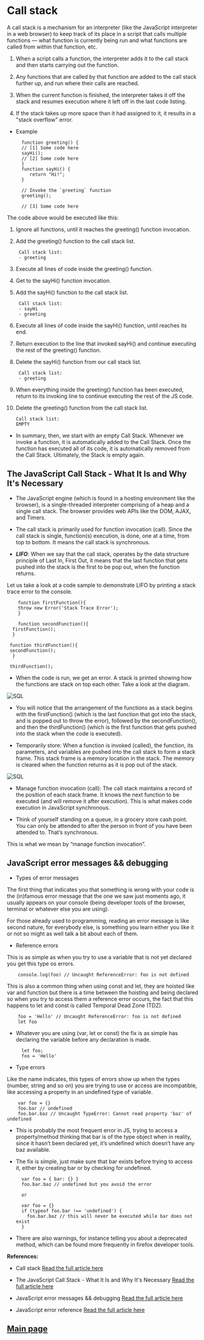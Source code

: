 # Call stack

A call stack is a mechanism for an interpreter (like the JavaScript interpreter in a web browser) to keep track of its place in a script that calls multiple functions — what function is currently being run and what functions are called from within that function, etc.

1. When a script calls a function, the interpreter adds it to the call stack and then starts carrying out the function.

2. Any functions that are called by that function are added to the call stack further up, and run where their calls are reached.

3. When the current function is finished, the interpreter takes it off the stack and resumes execution where it left off in the last code listing.

4. If the stack takes up more space than it had assigned to it, it results in a "stack overflow" error.

- Example

        function greeting() {
        // [1] Some code here
        sayHi();
        // [2] Some code here
        }
        function sayHi() {
           return "Hi!";
        }

        // Invoke the `greeting` function
        greeting();

        // [3] Some code here

The code above would be executed like this:

1. Ignore all functions, until it reaches the greeting() function invocation.
2. Add the greeting() function to the call stack list.

        Call stack list:
        - greeting

3. Execute all lines of code inside the greeting() function.
4. Get to the sayHi() function invocation.
5. Add the sayHi() function to the call stack list.

        Call stack list:
        - sayHi
        - greeting

6. Execute all lines of code inside the sayHi() function, until reaches its end.
7. Return execution to the line that invoked sayHi() and continue executing the rest of the greeting() function.
8. Delete the sayHi() function from our call stack list.

        Call stack list:
        - greeting

9. When everything inside the greeting() function has been executed, return to its invoking line to continue executing the rest of the JS code.
10. Delete the greeting() function from the call stack list.

        Call stack list:
        EMPTY

- In summary, then, we start with an empty Call Stack. Whenever we invoke a function, it is automatically added to the Call Stack. Once the function has executed all of its code, it is automatically removed from the Call Stack. Ultimately, the Stack is empty again.

## The JavaScript Call Stack - What It Is and Why It's Necessary

- The JavaScript engine (which is found in a hosting environment like the browser), is a single-threaded interpreter comprising of a heap and a single call stack. The browser provides web APIs like the DOM, AJAX, and Timers.

- The call stack is primarily used for function invocation (call). Since the call stack is single, function(s) execution, is done, one at a time, from top to bottom. It means the call stack is synchronous.

- ***LIFO***: When we say that the call stack, operates by the data structure principle of Last In, First Out, it means that the last function that gets pushed into the stack is the first to be pop out, when the function returns.

Let us take a look at a code sample to demonstrate LIFO by printing a stack trace error to the console.

        function firstFunction(){
        throw new Error('Stack Trace Error');
        }

        function secondFunction(){
      firstFunction();
      }

     function thirdFunction(){
     secondFunction();
      }

     thirdFunction();

- When the code is run, we get an error. A stack is printed showing how the functions are stack on top each other. Take a look at the diagram.

![SQL](Images301/call-stack.png)

- You will notice that the arrangement of the functions as a stack begins with the firstFunction() (which is the last function that got into the stack, and is popped out to throw the error), followed by the secondFunction(), and then the thirdFunction() (which is the first function that gets pushed into the stack when the code is executed).

- Temporarily store: When a function is invoked (called), the function, its parameters, and variables are pushed into the call stack to form a stack frame. This stack frame is a memory location in the stack. The memory is cleared when the function returns as it is pop out of the stack.

![SQL](Images301/call-stack1.png)

- Manage function invocation (call): The call stack maintains a record of the position of each stack frame. It knows the next function to be executed (and will remove it after execution). This is what makes code execution in JavaScript synchronous.

- Think of yourself standing on a queue, in a grocery store cash point. You can only be attended to after the person in front of you have been attended to. That’s synchronous.

This is what we mean by “manage function invocation”.

## JavaScript error messages && debugging

- Types of error messages

The first thing that indicates you that something is wrong with your code is the (in)famous error message that the one we saw just moments ago, it usually appears on your console (being developer tools of the browser, terminal or whatever else you are using).

For those already used to programming, reading an error message is like second nature, for everybody else, is something you learn either you like it or not so might as well talk a bit about each of them.

- Reference errors

This is as simple as when you try to use a variable that is not yet declared you get this type os errors.

        console.log(foo) // Uncaught ReferenceError: foo is not defined

This is also a common thing when using const and let, they are hoisted like var and function but there is a time between the hoisting and being declared so when you try to access them a reference error occurs, the fact that this happens to let and const is called Temporal Dead Zone (TDZ).

        foo = 'Hello' // Uncaught ReferenceError: foo is not defined
        let foo

- Whatever you are using (var, let or const) the fix is as simple has declaring the variable before any declaration is made.

        let foo;
        foo = 'Hello'

- Type errors

Like the name indicates, this types of errors show up when the types (number, string and so on) you are trying to use or access are incompatible, like accessing a property in an undefined type of variable.

        var foo = {}
        foo.bar // undefined
        foo.bar.baz // Uncaught TypeError: Cannot read property 'baz' of undefined

- This is probably the most frequent error in JS, trying to access a property/method thinking that bar is of the type object when in reality, since it hasn’t been declared yet, it’s undefined which doesn’t have any baz available.

- The fix is simple, just make sure that bar exists before trying to access it, either by creating bar or by checking for undefined.

        var foo = { bar: {} }
        foo.bar.baz // undefined but you avoid the error

        or

        var foo = {}
        if (typeof foo.bar !== 'undefined') {
          foo.bar.baz // this will never be executed while bar does not exist
        }

- There are also warnings, for instance telling you about a deprecated method, which can be found more frequently in firefox developer tools.

**References:**

- Call stack [Read the full article here](https://developer.mozilla.org/en-US/docs/Glossary/Call_stack)

- The JavaScript Call Stack - What It Is and Why It's Necessary [Read the full article here](https://www.freecodecamp.org/news/understanding-the-javascript-call-stack-861e41ae61d4/)

- JavaScript error messages && debugging [Read the full article here](https://codeburst.io/javascript-error-messages-debugging-d23f84f0ae7c)

- JavaScript error reference [Read the full article here](https://developer.mozilla.org/en-US/docs/Web/JavaScript/Reference/Errors)

## [Main page](https://amjadmesmar.github.io/reading-notes/)